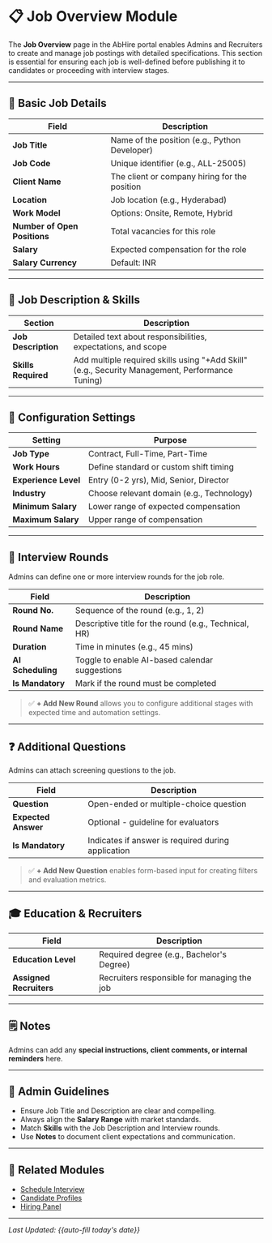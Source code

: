 # 📋 Job Overview Module

The **Job Overview** page in the AbHire portal enables Admins and Recruiters to create and manage job postings with detailed specifications. This section is essential for ensuring each job is well-defined before publishing it to candidates or proceeding with interview stages.

---

## 🧾 Basic Job Details

| Field | Description |
|-------|-------------|
| **Job Title** | Name of the position (e.g., Python Developer) |
| **Job Code** | Unique identifier (e.g., ALL-25005) |
| **Client Name** | The client or company hiring for the position |
| **Location** | Job location (e.g., Hyderabad) |
| **Work Model** | Options: Onsite, Remote, Hybrid |
| **Number of Open Positions** | Total vacancies for this role |
| **Salary** | Expected compensation for the role |
| **Salary Currency** | Default: INR |

---

## 📝 Job Description & Skills

| Section | Description |
|--------|-------------|
| **Job Description** | Detailed text about responsibilities, expectations, and scope |
| **Skills Required** | Add multiple required skills using "+Add Skill" (e.g., Security Management, Performance Tuning) |

---

## 🔧 Configuration Settings

| Setting | Purpose |
|--------|---------|
| **Job Type** | Contract, Full-Time, Part-Time |
| **Work Hours** | Define standard or custom shift timing |
| **Experience Level** | Entry (0-2 yrs), Mid, Senior, Director |
| **Industry** | Choose relevant domain (e.g., Technology) |
| **Minimum Salary** | Lower range of expected compensation |
| **Maximum Salary** | Upper range of compensation |

---

## 🎯 Interview Rounds

Admins can define one or more interview rounds for the job role.

| Field | Description |
|-------|-------------|
| **Round No.** | Sequence of the round (e.g., 1, 2) |
| **Round Name** | Descriptive title for the round (e.g., Technical, HR) |
| **Duration** | Time in minutes (e.g., 45 mins) |
| **AI Scheduling** | Toggle to enable AI-based calendar suggestions |
| **Is Mandatory** | Mark if the round must be completed |

> ✅ **+ Add New Round** allows you to configure additional stages with expected time and automation settings.

---

## ❓ Additional Questions

Admins can attach screening questions to the job.

| Field | Description |
|-------|-------------|
| **Question** | Open-ended or multiple-choice question |
| **Expected Answer** | Optional - guideline for evaluators |
| **Is Mandatory** | Indicates if answer is required during application |

> ✅ **+ Add New Question** enables form-based input for creating filters and evaluation metrics.

---

## 🎓 Education & Recruiters

| Field | Description |
|-------|-------------|
| **Education Level** | Required degree (e.g., Bachelor's Degree) |
| **Assigned Recruiters** | Recruiters responsible for managing the job |

---

## 🗒 Notes

Admins can add any **special instructions, client comments, or internal reminders** here.

---

## 🧠 Admin Guidelines

- Ensure Job Title and Description are clear and compelling.
- Always align the **Salary Range** with market standards.
- Match **Skills** with the Job Description and Interview rounds.
- Use **Notes** to document client expectations and communication.

---

## 🔗 Related Modules

- [Schedule Interview](#/schedule-interview)
- [Candidate Profiles](#/candidate-profiles)
- [Hiring Panel](#/hiring-panel)

---

_Last Updated: {{auto-fill today's date}}_
